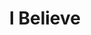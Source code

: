 ---
pid: FS222
title: I Believe
location_transcription: Anywhere YOU PICK
zipcode: '19144'
outside_phl: 
neighborhood: Germantown
age: '23'
age_range: 20-29
instagram: 
image_file_name: FS_222.jpg
proposal_transcription: |-
  Light Bulb
  Open Book
topic: Unknown
topic_summary: '0'
type: Other No Form
keywords_other: book, lightbulb
credit: 
image_labels: 
twitter: 
facebook: 
permalink: "/monuments/fs222/"
layout: item-page
---
